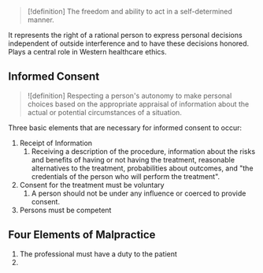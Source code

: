 >[!definition]
>The freedom and ability to act in a self-determined manner.

It represents the right of a rational person to express personal decisions independent of outside interference and to have these decisions honored. 
Plays a central role in Western healthcare ethics. 
## Informed Consent 
>![definition]
>Respecting a person's autonomy to make personal choices based on the appropriate appraisal of information about the actual or potential circumstances of a situation. 

Three basic elements that are necessary for informed consent to occur:
1. Receipt of Information
	1. Receiving a description of the procedure, information about the risks and benefits of having or not having the treatment, reasonable alternatives to the treatment, probabilities about outcomes, and "the credentials of the person who will perform the treatment".
2. Consent for the treatment must be voluntary
	1. A person should not be under any influence or coerced to provide consent. 
3. Persons must be competent
## Four Elements of Malpractice
1. The professional must have a duty to the patient
2. 